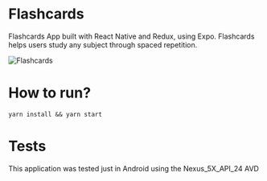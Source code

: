 # Flashcards


Flashcards App built with React Native and Redux, using Expo. Flashcards helps users study any subject through spaced repetition.

![Flashcards](https://s3.amazonaws.com/in3d-site/portfolio/prj_flashcards.png "Flashcards")

# How to run?

```
yarn install && yarn start
```

# Tests

This application was tested just in Android using the Nexus_5X_API_24 AVD
